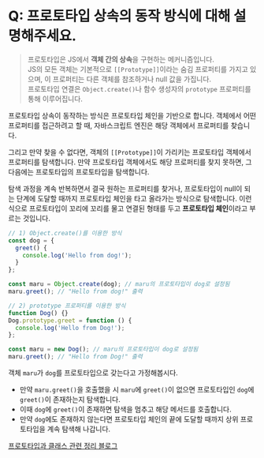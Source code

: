 # Q: 프로토타입 상속의 동작 방식에 대해 설명해주세요.
> 프로토타입은 JS에서 **객체 간의 상속**을 구현하는 메커니즘입니다.  
> JS의 모든 객체는 기본적으로 `[[Prototype]]`이라는 숨김 프로퍼티를 가지고 있으며, 이 프로퍼티는 다른 객체를 참조하거나 null 값을 가집니다.  
> 프로토타입 연결은 `Object.create()`나 함수 생성자의 `prototype` 프로퍼티를 통해 이루어집니다.

프로토타입 상속이 동작하는 방식은 프로토타입 체인을 기반으로 합니다. 객체에서 어떤 프로퍼티를 접근하려고 할 때, 자바스크립트 엔진은 해당 객체에서 프로퍼티를 찾습니다.  

그리고 만약 찾을 수 없다면, 객체의 `[[Prototype]]`이 가리키는 프로토타입 객체에서 프로퍼티를 탐색합니다. 만약 프로토타입 객체에서도 해당 프로퍼티를 찾지 못하면, 그 다음에는 프로토타입의 프로토타입을 탐색합니다.   

탐색 과정을 계속 반복하면서 결국 원하는 프로퍼티를 찾거나, 프로토타입이 null이 되는 단계에 도달할 때까지 프로토타입 체인을 타고 올라가는 방식으로 탐색합니다. 이런 식으로 프로토타입이 꼬리에 꼬리를 물고 연결된 형태를 두고 **프로토타입 체인**이라고 부르는 것입니다.

```javascript
// 1) Object.create()를 이용한 방식
const dog = {
  greet() {
    console.log('Hello from dog!');
  }
};

const maru = Object.create(dog); // maru의 프로토타입이 dog로 설정됨
maru.greet(); // "Hello from dog!" 출력
```

```javascript
// 2) prototype 프로퍼티를 이용한 방식
function Dog() {}
Dog.prototype.greet = function () {
  console.log('Hello from Dog!');
};

const maru = new Dog(); // maru의 프로토타입이 dog로 설정됨
maru.greet(); // "Hello from Dog!" 출력
```

객체 `maru`가 `dog`를 프로토타입으로 갖는다고 가정해봅시다. 
- 만약 `maru.greet()`을 호출했을 시 `maru`에 `greet()`이 없으면 프로토타입인 `dog`에 `greet()`이 존재하는지 탐색합니다.
- 이때 `dog`에 `greet()`이 존재하면 탐색을 멈추고 해당 메서드를 호출합니다.
- 만약 `dog`에도 존재하지 않는다면 프로토타입 체인의 끝에 도달할 때까지 상위 프로토타입을 계속 탐색해 나갑니다.

[프로토타입과 클래스 관련 정리 블로그](https://velog.io/@hongdongk/%EA%B0%9D%EC%B2%B4%EC%A7%80%ED%96%A5-%ED%94%84%EB%A1%9C%EA%B7%B8%EB%9E%98%EB%B0%8D#-js%EB%8A%94-%EB%AC%B4%EC%8A%A8-%EC%96%B8%EC%96%B4%EC%9D%BC%EA%B9%8C)



